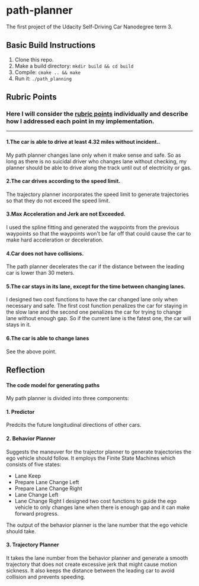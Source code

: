 # path-planner
The first project of the Udacity Self-Driving Car Nanodegree term 3.

## Basic Build Instructions

1. Clone this repo.
2. Make a build directory: `mkdir build && cd build`
3. Compile: `cmake .. && make`
4. Run it: `./path_planning` 

## Rubric Points
### Here I will consider the [rubric points](https://review.udacity.com/#!/rubrics/1020/view) individually and describe how I addressed each point in my implementation.

---

#### 1.The car is able to drive at least 4.32 miles without incident..
My path planner changes lane only when it make sense and safe. So as long as there is no suicidal driver who changes lane without checking, my planner should be able to drive along the track until out of electricity or gas.
#### 2.The car drives according to the speed limit.
The trajectory planner incorporates the speed limit to generate trajectories so that they do not exceed the speed limit.

#### 3.Max Acceleration and Jerk are not Exceeded.
I used the spline fitting and generated the waypoints from the previous waypoints so that the waypoints won't be far off that could cause the car to make hard acceleration or deceleration.

#### 4.Car does not have collisions.
The path planner decelerates the car if the distance between the leading car is lower than 30 meters.

#### 5.The car stays in its lane, except for the time between changing lanes.
I designed two cost functions to have the car changed lane only when necessary and safe. The first cost function penalizes the car for staying in the slow lane and the second one penalizes the car for trying to change lane without enough gap. So if the current lane is the fatest one, the car will stays in it. 

#### 6.The car is able to change lanes 
See the above point.

## Reflection

#### The code model for generating paths

My path planner is divided into three components:
#### 1. Predictor
Predcits the future longitudinal directions of other cars.  

#### 2. Behavior Planner
Suggests the maneuver for the trajector planner to generate trajectories the ego vehicle should follow. It employs the Finite State Machines which consists of five states:
- Lane Keep
- Prepare Lane Change Left
- Prepare Lane Change Right
- Lane Change Left
- Lane Change Right
I designed two cost functions to guide the ego vehicle to only changes lane when there is enough gap and it can make forward progress.

The output of the behavior planner is the lane number that the ego vehicle should take.

#### 3. Trajectory Planner 
It takes the lane number from the behavior planner and generate a smooth trajectory that does not create excessive jerk that might cause motion sickness. It also keeps the distance between the leading car to avoid collision and prevents speeding.
